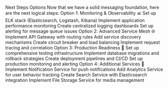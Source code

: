 Next Steps Options
Now that we have a solid messaging foundation, here are the next logical steps:
Option 1: Monitoring & Observability 📊
Set up ELK stack (Elasticsearch, Logstash, Kibana)
Implement application performance monitoring
Create centralized logging dashboards
Set up alerting for message queue issues
Option 2: Advanced Service Mesh 🌐
Implement API Gateway with routing rules
Add service discovery mechanisms
Create circuit breaker and load balancing
Implement request tracing and correlation
Option 3: Production Readiness 🚀
Set up comprehensive testing infrastructure
Implement database migrations and rollback strategies
Create deployment pipelines and CI/CD
Set up production monitoring and alerting
Option 4: Additional Services 🔧
Implement Notification Service for push notifications
Add Analytics Service for user behavior tracking
Create Search Service with Elasticsearch integration
Implement File Storage Service for media management
